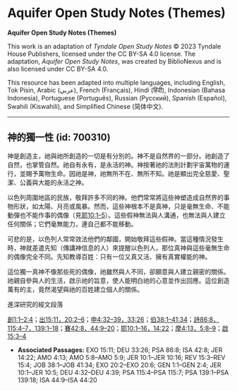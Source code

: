 # Aquifer Open Study Notes (Themes)

**Aquifer Open Study Notes (Themes)**

This work is an adaptation of *Tyndale Open Study Notes* © 2023 Tyndale House Publishers, licensed under the CC BY\-SA 4\.0 license. The adaptation, *Aquifer Open Study Notes*, was created by BiblioNexus and is also licensed under CC BY\-SA 4\.0\.

This resource has been adapted into multiple languages, including English, Tok Pisin, Arabic (عربي), French (Français), Hindi (हिंदी), Indonesian (Bahasa Indonesia), Portuguese (Português), Russian (Русский), Spanish (Español), Swahili (Kiswahili), and Simplified Chinese (简体中文).



--------------------------------

## 神的獨一性 (id: 700310)

神是創造主，祂與祂所創造的一切是有分別的。神不是自然界的一部分。祂創造了自然，也掌管自然。祂自有永有，是永活的神。神按著祂的法則計劃宇宙萬物的運行，並賜予萬物生命。因祂是神，祂無所不在、無所不知。祂是顯出完全慈愛、聖潔、公義與大能的永活之神。

以色列周圍地區的民族，敬拜許多不同的神。他們常常將這些神塑造成自然界的事物形狀，如太陽、月亮或風暴。然而，這些神根本不是真神，只是毫無生命、不能動彈也不能作事的偶像（見[耶10:1–5](https://ref.ly/Jer10:1-Jer10:5)）。這些假神無法與人溝通，也無法與人建立任何關係；它們毫無能力，連自己都不能移動。

可悲的是，以色列人常常效法他們的鄰國，開始敬拜這些假神。當這種情況發生時，神就差遣先知（傳講神信息的人）來提醒以色列人，那位真神與這些毫無生命的偶像完全不同。先知教導百姓：只有一位又真又活、擁有真實權能的神。

這位獨一真神不像那些死的偶像，祂雖然與人不同，卻願意與人建立親密的關係。祂親自參與人的生活，啟示祂的旨意，使人能明白祂的心意並作出回應。這位創造萬有的主，竟然渴望與祂的百姓建立個人的關係。

進深研究的經文段落

[創1:1–2:4](https://ref.ly/Gen1:1-Gen2:4)；[出15:11，](https://ref.ly/Exod15:11)[20:2–6](https://ref.ly/Exod20:2-Exod20:6)；[申4:32–39，](https://ref.ly/Deut4:32-Deut4:39)[33:26](https://ref.ly/Deut33:26)；[伯38:1–41:34](https://ref.ly/Job38:1-Job41:34)；[詩86:8，](https://ref.ly/Ps86:8)[115:4–7，](https://ref.ly/Ps115:4-Ps115:7)[139:1–18](https://ref.ly/Ps139:1-Ps139:18)；[賽42:8，](https://ref.ly/Isa42:8)[44:9–20](https://ref.ly/Isa44:9-Isa44:20)；[耶10:1–16，](https://ref.ly/Jer10:1-Jer10:16)[14:22](https://ref.ly/Jer14:22)；[摩4:13，](https://ref.ly/Amos4:13)[5:8–9](https://ref.ly/Amos5:8-Amos5:9)；[啟15:3–4](https://ref.ly/Rev15:3-Rev15:4)

* **Associated Passages:** EXO 15:11; DEU 33:26; PSA 86:8; ISA 42:8; JER 14:22; AMO 4:13; AMO 5:8–AMO 5:9; JER 10:1–JER 10:16; REV 15:3–REV 15:4; JOB 38:1–JOB 41:34; EXO 20:2–EXO 20:6; GEN 1:1–GEN 2:4; JER 10:1–JER 10:5; DEU 4:32–DEU 4:39; PSA 115:4–PSA 115:7; PSA 139:1–PSA 139:18; ISA 44:9–ISA 44:20

